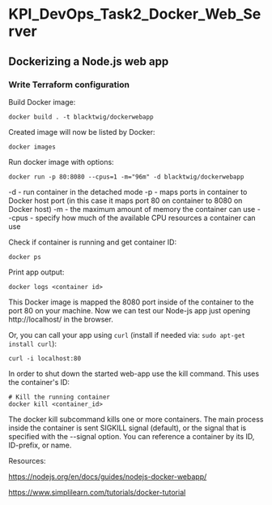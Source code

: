 
# KPI_DevOps_Task2_Docker_Web_Server 

## Dockerizing a Node.js web app 

### Write Terraform configuration

Build Docker image:
```
docker build . -t blacktwig/dockerwebapp
```

Created image will now be listed by Docker:
```
docker images
```

Run docker image with options:
```
docker run -p 80:8080 --cpus=1 -m="96m" -d blacktwig/dockerwebapp
```
-d - run container in the detached mode
-p - maps ports in container to Docker host port (in this case it maps port 80 on container to 8080 on Docker host)
-m - the maximum amount of memory the container can use
--cpus - specify how much of the available CPU resources a container can use

Check if container is running and get container ID:
```
docker ps
```

Print app output:
```
docker logs <container id>
```

This Docker image is mapped the 8080 port inside of the container to the port 80 on your machine.
Now we can test our Node-js app just opening http://localhost/ in the browser.

Or, you can call your app using `curl` (install if needed via: `sudo apt-get install curl`):
```
curl -i localhost:80
```

In order to shut down the started web-app use the kill command. This uses the container's ID:
```
# Kill the running container
docker kill <container_id>
```

The docker kill subcommand kills one or more containers. The main process inside the container is sent SIGKILL signal (default), or the signal that is specified with the --signal option. You can reference a container by its ID, ID-prefix, or name.

Resources:

https://nodejs.org/en/docs/guides/nodejs-docker-webapp/

https://www.simplilearn.com/tutorials/docker-tutorial
